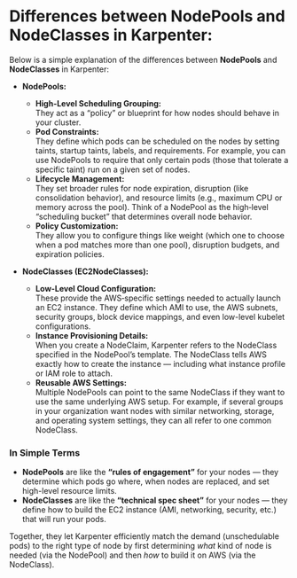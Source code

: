 # Differences between NodePools and NodeClasses in Karpenter:

Below is a simple explanation of the differences between **NodePools** and **NodeClasses** in Karpenter:

- **NodePools:**  
  - **High-Level Scheduling Grouping:**  
    They act as a “policy” or blueprint for how nodes should behave in your cluster.  
  - **Pod Constraints:**  
    They define which pods can be scheduled on the nodes by setting taints, startup taints, labels, and requirements. For example, you can use NodePools to require that only certain pods (those that tolerate a specific taint) run on a given set of nodes.
  - **Lifecycle Management:**  
    They set broader rules for node expiration, disruption (like consolidation behavior), and resource limits (e.g., maximum CPU or memory across the pool). Think of a NodePool as the high‑level “scheduling bucket” that determines overall node behavior.
  - **Policy Customization:**  
    They allow you to configure things like weight (which one to choose when a pod matches more than one pool), disruption budgets, and expiration policies.

- **NodeClasses (EC2NodeClasses):**  
  - **Low-Level Cloud Configuration:**  
    These provide the AWS‑specific settings needed to actually launch an EC2 instance. They define which AMI to use, the AWS subnets, security groups, block device mappings, and even low-level kubelet configurations.
  - **Instance Provisioning Details:**  
    When you create a NodeClaim, Karpenter refers to the NodeClass specified in the NodePool’s template. The NodeClass tells AWS exactly how to create the instance — including what instance profile or IAM role to attach.
  - **Reusable AWS Settings:**  
    Multiple NodePools can point to the same NodeClass if they want to use the same underlying AWS setup. For example, if several groups in your organization want nodes with similar networking, storage, and operating system settings, they can all refer to one common NodeClass.

### In Simple Terms

- **NodePools** are like the **“rules of engagement”** for your nodes — they determine which pods go where, when nodes are replaced, and set high-level resource limits.
- **NodeClasses** are like the **“technical spec sheet”** for your nodes — they define how to build the EC2 instance (AMI, networking, security, etc.) that will run your pods.

Together, they let Karpenter efficiently match the demand (unschedulable pods) to the right type of node by first determining *what* kind of node is needed (via the NodePool) and then *how* to build it on AWS (via the NodeClass).  


